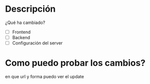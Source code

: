 # Descripción
¿Qué ha cambiado?

- [ ] Frontend
- [ ] Backend
- [ ] Configuración del server

# Como puedo probar los cambios?
en que url y forma puedo ver el update
